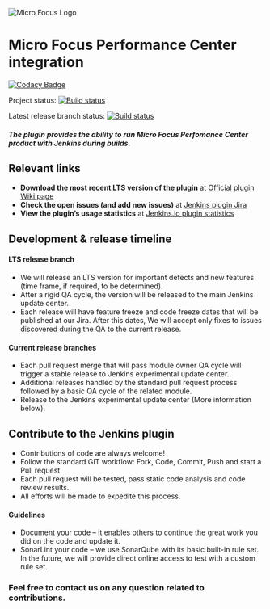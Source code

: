 ![Micro Focus Logo](https://upload.wikimedia.org/wikipedia/commons/thumb/9/9a/Micro_Focus_logo.svg/220px-Micro_Focus_logo.svg.png)
# Micro Focus Performance Center integration                       

[![Codacy Badge](https://api.codacy.com/project/badge/Grade/8ec4415bffe94fda8ae40415388c063e)](https://app.codacy.com/project/danieldanan/micro-focus-performance-center-integration-plugin/dashboard)

Project status:
[![Build status](https://ci.appveyor.com/api/projects/status/gqd0x8ov1ebqjjcu?svg=true)](https://ci.jenkins.io/job/Plugins/job/micro-focus-performance-center-integration-plugin/job/master/)

Latest release branch status:
[![Build status](https://ci.appveyor.com/api/projects/status/gqd0x8ov1ebqjjcu/branch/latest?svg=true)](https://ci.appveyor.com/project/danieldanan/micro-focus-performance-center-integration-plugin)


##### The plugin provides the ability to run Micro Focus Perfomance Center product with Jenkins during builds.

## Relevant links
-	**Download the most recent LTS version of the plugin** at [Official plugin Wiki page](https://wiki.jenkins.io/display/JENKINS/Micro+Focus+Performance+Center+Integration+With+Git)
-	**Check the open issues (and add new issues)** at [Jenkins plugin Jira](https://issues.jenkins-ci.org/issues/?jql=project%20%3D%20JENKINS%20AND%20component%20%3D%20micro-focus-performance-center-integration)
-	**View the plugin’s usage statistics** at [Jenkins.io plugin statistics](http://stats.jenkins.io/pluginversions/micro-focus-performance-center-integration.html)

## Development & release timeline 
#### LTS release branch
- We will release an LTS version for important defects and new features (time frame, if required, to be determined).
- After a rigid QA cycle, the version will be released to the main Jenkins update center.
- Each release will have feature freeze and code freeze dates that will be published at our Jira. After this dates, We will accept only fixes to issues discovered during the QA to the current release.

#### Current release branches
- Each pull request merge that will pass module owner QA cycle will trigger a stable release to Jenkins experimental update center.
- Additional releases handled by the standard pull request process followed by a basic QA cycle of the related module.
- Release to the Jenkins experimental update center (More information below).
  

## Contribute to the Jenkins plugin
- Contributions of code are always welcome!
- Follow the standard GIT workflow: Fork, Code, Commit, Push and start a Pull request.
- Each pull request will be tested, pass static code analysis and code review results.
- All efforts will be made to expedite this process.

#### Guidelines
- Document your code – it enables others to continue the great work you did on the code and update it.
- SonarLint your code – we use SonarQube with its basic built-in rule set. In the future, we will provide direct online access to test with a custom rule set.

### Feel free to contact us on any question related to contributions.

